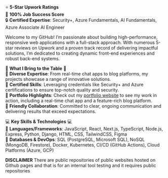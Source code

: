 ⭐ **5-Star Upwork Ratings**  
💯 **100% Job Success Score**  
🔒 **Certified Expertise**: Security+, Azure Fundamentals, AI Fundamentals, Azure Associate AI Engineer

Welcome to my GitHub! I’m passionate about building high-performance, responsive web applications with a full-stack approach. With numerous 5-star reviews on Upwork and a proven track record of delivering impactful solutions, I’m dedicated to creating dynamic front-end experiences and robust back-end systems.

🌟 **What I Bring to the Table** 🌟  
🔹 **Diverse Expertise**: From real-time chat apps to blog platforms, my projects showcase a range of innovative solutions.  
🔹 **Certified Skills**: Leveraging credentials like Security+ and Azure certifications to ensure top-notch quality and security.  
🔹 **Portfolio Highlights**: Check out my [portfolio website](https://www.alexandermilliken.com/) to see my work in action, including a real-time chat app and a feature-rich blog platform.  
🔹 **Friendly Collaboration**: Committed to clear, ongoing communication and delivering results that exceed expectations.

💻 **Key Skills & Technologies** 💻  
📌 **Languages/Frameworks**: JavaScript, React, Next.js, TypeScript, Node.js, Express, Python, Django, HTML, CSS, TailwindCSS, Figma  
📌 **Databases & DevOps**: SQL (PostgreSQL, Microsoft SQL), NoSQL (MongoDB, Firestore), Docker, Kubernetes, CI/CD (GitHub Actions), Cloud Platforms (Azure, GCP)

**DISCLAIMER** There are public repositories of public websites hosted on Github pages and that is for an internal tool testing and it requires public repositories
